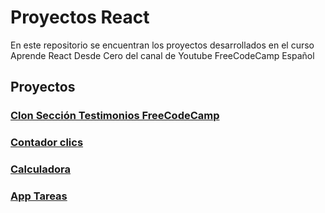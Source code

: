 # Proyectos React

En este repositorio se encuentran los proyectos desarrollados en el curso Aprende React Desde Cero del canal de Youtube FreeCodeCamp Español

## Proyectos

### [Clon Sección Testimonios FreeCodeCamp](./testimonios-fcc)

### [Contador clics](./contador)

### [Calculadora](./calculadora)

### [App Tareas](./aplicacion-tareas)
